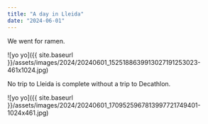 ```yaml
---
title: "A day in Lleida"
date: "2024-06-01"
---
```


We went for ramen.

![yo yo]({{ site.baseurl }}/assets/images/2024/20240601_1525188639913027191253023-461x1024.jpg)

No trip to Lleida is complete without a trip to Decathlon.

![yo yo]({{ site.baseurl }}/assets/images/2024/20240601_1709525967813997721749401-1024x461.jpg)
